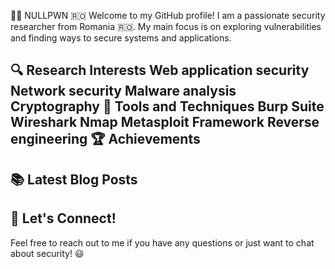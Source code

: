 🕵️‍♂️ NULLPWN 🇷🇴
Welcome to my GitHub profile! I am a passionate security researcher from Romania 🇷🇴. My main focus is on exploring vulnerabilities and finding ways to secure systems and applications.

🔍 Research Interests
Web application security
Network security
Malware analysis
Cryptography
🧰 Tools and Techniques
Burp Suite
Wireshark
Nmap
Metasploit Framework
Reverse engineering
🏆 Achievements
-

📚 Latest Blog Posts
-

🤝 Let's Connect!
-

Feel free to reach out to me if you have any questions or just want to chat about security! 😃
